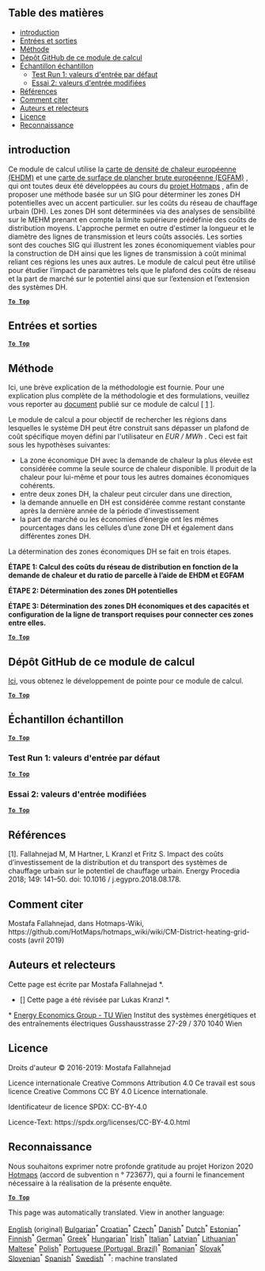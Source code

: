 <h2> Table des matières </h2><ul><li> <a href="#introduction">introduction</a> </li><li> <a href="#inputs-and-outputs">Entrées et sorties</a> </li><li> <a href="#method">Méthode</a> </li><li> <a href="#GitHub-Repository-of-this-calculation-module">Dépôt GitHub de ce module de calcul</a> </li><li> <a href="#sample-run">Échantillon échantillon</a> <ul><li> <a href="#test-run-1-default-input-values">Test Run 1: valeurs d'entrée par défaut</a> </li><li> <a href="#test-run-2-modified-input-values">Essai 2: valeurs d'entrée modifiées</a> </li></ul></li><li> <a href="#references">Références</a> </li><li> <a href="#how-to-cite">Comment citer</a> </li><li> <a href="#authors-and-reviewers">Auteurs et relecteurs</a> </li><li> <a href="#license">Licence</a> </li><li> <a href="#acknowledgement">Reconnaissance</a> </li></ul><h2> introduction </h2><p> Ce module de calcul utilise la <a href="https://gitlab.com/hotmaps/heat/heat_tot_curr_density">carte de densité de chaleur européenne (EHDM)</a> et une <a href="https://gitlab.com/hotmaps/gfa_tot_curr_density">carte de surface de plancher brute européenne (EGFAM)</a> , qui ont toutes deux été développées au cours du <a href="https://www.hotmaps-project.eu/">projet Hotmaps</a> , afin de proposer une méthode basée sur un SIG pour déterminer les zones DH potentielles avec un accent particulier. sur les coûts du réseau de chauffage urbain (DH). Les zones DH sont déterminées via des analyses de sensibilité sur le MEHM prenant en compte la limite supérieure prédéfinie des coûts de distribution moyens. L'approche permet en outre d'estimer la longueur et le diamètre des lignes de transmission et leurs coûts associés. Les sorties sont des couches SIG qui illustrent les zones économiquement viables pour la construction de DH ainsi que les lignes de transmission à coût minimal reliant ces régions les unes aux autres. Le module de calcul peut être utilisé pour étudier l’impact de paramètres tels que le plafond des coûts de réseau et la part de marché sur le potentiel ainsi que sur l’extension et l’extension des systèmes DH. </p><p><ins> <code><strong><a href="#table-of-contents">To Top</a></strong></code> </ins> </p><h2> Entrées et sorties </h2><p><ins> <code><strong><a href="#table-of-contents">To Top</a></strong></code> </ins> </p><h2> Méthode </h2><p> Ici, une brève explication de la méthodologie est fournie. Pour une explication plus complète de la méthodologie et des formulations, veuillez vous reporter au <a href="https://www.sciencedirect.com/science/article/pii/S1876610218304740">document</a> publié sur ce module de calcul [ <a href="#References">1</a> ]. </p><p> Le module de calcul a pour objectif de rechercher les régions dans lesquelles le système DH peut être construit sans dépasser un plafond de coût spécifique moyen défini par l'utilisateur en <em><em>EUR / MWh</em></em> . Ceci est fait sous les hypothèses suivantes: </p><ul><li> La zone économique DH avec la demande de chaleur la plus élevée est considérée comme la seule source de chaleur disponible. Il produit de la chaleur pour lui-même et pour tous les autres domaines économiques cohérents. </li><li> entre deux zones DH, la chaleur peut circuler dans une direction, </li><li> la demande annuelle en DH est considérée comme restant constante après la dernière année de la période d'investissement </li><li> la part de marché ou les économies d’énergie ont les mêmes pourcentages dans les cellules d’une zone DH et également dans différentes zones DH. </li></ul><p> La détermination des zones économiques DH se fait en trois étapes. </p><p> <strong>ÉTAPE 1: Calcul des coûts du réseau de distribution en fonction de la demande de chaleur et du ratio de parcelle à l’aide de EHDM et EGFAM</strong> </p><p> <strong>ÉTAPE 2: Détermination des zones DH potentielles</strong> </p><p> <strong>ÉTAPE 3: Détermination des zones DH économiques et des capacités et configuration de la ligne de transport requises pour connecter ces zones entre elles.</strong> </p><p><ins> <code><strong><a href="#table-of-contents">To Top</a></strong></code> </ins> </p><h2> Dépôt GitHub de ce module de calcul </h2><p> <a href="https://github.com/HotMaps/dh_economic_assessment/tree/develop">Ici,</a> vous obtenez le développement de pointe pour ce module de calcul. </p><p><ins> <code><strong><a href="#table-of-contents">To Top</a></strong></code> </ins> </p><h2> Échantillon échantillon </h2><p><ins> <code><strong><a href="#table-of-contents">To Top</a></strong></code> </ins> </p><h3> Test Run 1: valeurs d'entrée par défaut </h3><p><ins> <code><strong><a href="#table-of-contents">To Top</a></strong></code> </ins> </p><h3> Essai 2: valeurs d'entrée modifiées </h3><p><ins> <code><strong><a href="#table-of-contents">To Top</a></strong></code> </ins> </p><h2> Références </h2><p> [1]. Fallahnejad M, M Hartner, L Kranzl et Fritz S. Impact des coûts d’investissement de la distribution et du transport des systèmes de chauffage urbain sur le potentiel de chauffage urbain. Energy Procedia 2018; 149: 141–50. doi: 10.1016 / j.egypro.2018.08.178. </p><h2> Comment citer </h2><p> Mostafa Fallahnejad, dans Hotmaps-Wiki, https://github.com/HotMaps/hotmaps_wiki/wiki/CM-District-heating-grid-costs (avril 2019) </p><h2> Auteurs et relecteurs </h2><p> Cette page est écrite par Mostafa Fallahnejad *. </p><ul><li> [] Cette page a été révisée par Lukas Kranzl *. </li></ul><p> * <a href="https://eeg.tuwien.ac.at/">Energy Economics Group - TU Wien</a> Institut des systèmes énergétiques et des entraînements électriques Gusshausstrasse 27-29 / 370 1040 Wien </p><h2> Licence </h2><p> Droits d'auteur © 2016-2019: Mostafa Fallahnejad </p><p> Licence internationale Creative Commons Attribution 4.0 Ce travail est sous licence Creative Commons CC BY 4.0 Licence internationale. </p><p> Identificateur de licence SPDX: CC-BY-4.0 </p><p> Licence-Text: https://spdx.org/licenses/CC-BY-4.0.html </p><h2> Reconnaissance </h2><p> Nous souhaitons exprimer notre profonde gratitude au projet Horizon 2020 <a href="https://www.hotmaps-project.eu">Hotmaps</a> (accord de subvention n ° 723677), qui a fourni le financement nécessaire à la réalisation de la présente enquête. </p><p><ins> <code><strong><a href="#table-of-contents">To Top</a></strong></code> </ins> </p>

This page was automatically translated. View in another language:

[English](en-CM-District-heating-potential-economic-assessment) (original) [Bulgarian](bg-CM-District-heating-potential-economic-assessment)<sup>\*</sup> [Croatian](hr-CM-District-heating-potential-economic-assessment)<sup>\*</sup> [Czech](cs-CM-District-heating-potential-economic-assessment)<sup>\*</sup> [Danish](da-CM-District-heating-potential-economic-assessment)<sup>\*</sup> [Dutch](nl-CM-District-heating-potential-economic-assessment)<sup>\*</sup> [Estonian](et-CM-District-heating-potential-economic-assessment)<sup>\*</sup> [Finnish](fi-CM-District-heating-potential-economic-assessment)<sup>\*</sup>  [German](de-CM-District-heating-potential-economic-assessment)<sup>\*</sup> [Greek](el-CM-District-heating-potential-economic-assessment)<sup>\*</sup> [Hungarian](hu-CM-District-heating-potential-economic-assessment)<sup>\*</sup> [Irish](ga-CM-District-heating-potential-economic-assessment)<sup>\*</sup> [Italian](it-CM-District-heating-potential-economic-assessment)<sup>\*</sup> [Latvian](lv-CM-District-heating-potential-economic-assessment)<sup>\*</sup> [Lithuanian](lt-CM-District-heating-potential-economic-assessment)<sup>\*</sup> [Maltese](mt-CM-District-heating-potential-economic-assessment)<sup>\*</sup> [Polish](pl-CM-District-heating-potential-economic-assessment)<sup>\*</sup> [Portuguese (Portugal, Brazil)](pt-CM-District-heating-potential-economic-assessment)<sup>\*</sup> [Romanian](ro-CM-District-heating-potential-economic-assessment)<sup>\*</sup> [Slovak](sk-CM-District-heating-potential-economic-assessment)<sup>\*</sup> [Slovenian](sl-CM-District-heating-potential-economic-assessment)<sup>\*</sup> [Spanish](es-CM-District-heating-potential-economic-assessment)<sup>\*</sup> [Swedish](sv-CM-District-heating-potential-economic-assessment)<sup>\*</sup>
<sup>\*</sup>: machine translated
